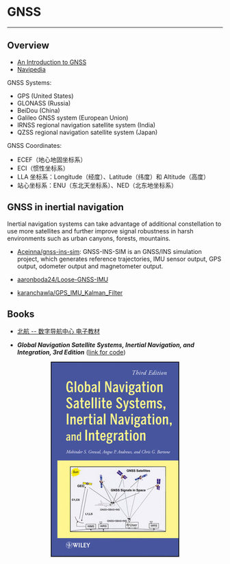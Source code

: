 # GNSS

---

## Overview

* [An Introduction to GNSS](https://www.novatel.com/an-introduction-to-gnss)
* [Navipedia](https://gssc.esa.int/navipedia/index.php/Main_Page)

GNSS Systems:

* GPS (United States)
* GLONASS (Russia)
* BeiDou (China)
* Galileo GNSS system (European Union)
* IRNSS regional navigation satellite system (India)
* QZSS regional navigation satellite system (Japan)

GNSS Coordinates:

* ECEF（地心地固坐标系）
* ECI（惯性坐标系）
* LLA 坐标系：Longitude（经度）、Latitude（纬度）和 Altitude（高度）
* 站心坐标系：ENU（东北天坐标系）、NED（北东地坐标系）


## GNSS in inertial navigation

Inertial navigation systems can take advantage of additional constellation to use more satellites and further improve signal robustness in harsh environments such as urban canyons, forests, mountains.

* [Aceinna/gnss-ins-sim](https://github.com/Aceinna/gnss-ins-sim): GNSS-INS-SIM is an GNSS/INS simulation project, which generates reference trajectories, IMU sensor output, GPS output, odometer output and magnetometer output.

* [aaronboda24/Loose-GNSS-IMU](https://github.com/aaronboda24/Loose-GNSS-IMU)

* [karanchawla/GPS_IMU_Kalman_Filter](https://github.com/karanchawla/GPS_IMU_Kalman_Filter)




## Books

* [北航 -- 数字导航中心 电子教材](http://dnc.buaa.edu.cn/xzzx/dzjc.htm)

* ***Global Navigation Satellite Systems, Inertial Navigation, and Integration, 3rd Edition*** ([link for code](http://bcs.wiley.com/he-bcs/Books?action=index&itemId=111844700X&bcsId=7868))

<p align="center">
  <img src="../img/gnss.jpg">
</p>
